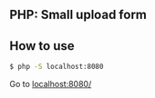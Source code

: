 ## PHP: Small upload form

## How to use

```bash
$ php -S localhost:8080
```

Go to [localhost:8080/](http://localhost:8080/)
